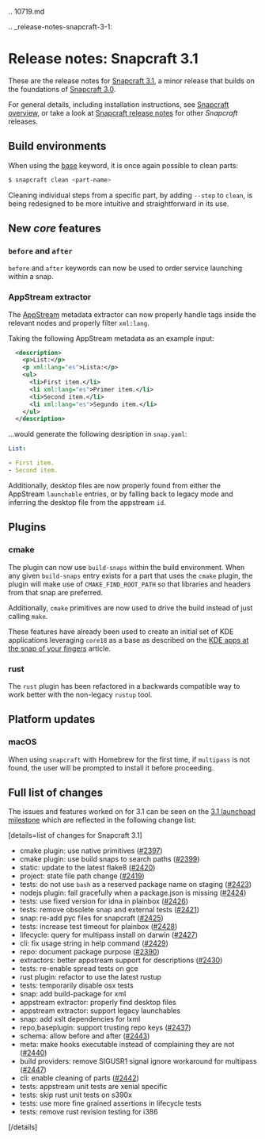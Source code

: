 .. 10719.md

.. _release-notes-snapcraft-3-1:

# Release notes: Snapcraft 3.1

These are the release notes for [Snapcraft 3.1](https://github.com/snapcore/snapcraft/releases/tag/3.1), a minor release that builds on the foundations of [Snapcraft 3.0](/t/release-notes-snapcraft-3-0/10704).

For general details, including installation instructions, see [Snapcraft overview](/t/snapcraft-overview/8940), or take a look at [Snapcraft release notes](/t/snapcraft-release-notes/10721) for other *Snapcraft* releases.

## Build environments

When using the [base](/t/snapcraft-overview/8940#base-snap) keyword, it is once again possible to clean parts:


```bash
$ snapcraft clean <part-name>
```

Cleaning individual steps from a specific part, by adding `--step` to `clean`, is being redesigned to be more intuitive and straightforward in its use.

## New *core* features

### `before` and `after`

`before` and `after` keywords can now be used to order service launching within a snap.

### AppStream extractor

The [AppStream](https://www.freedesktop.org/software/appstream/docs/) metadata extractor can now properly handle tags inside the relevant nodes and properly filter `xml:lang`.

Taking the following AppStream metadata as an example input:


```xml
  <description>
    <p>List:</p>
    <p xml:lang="es">Lista:</p>
    <ul>
      <li>First item.</li>
      <li xml:lang="es">Primer item.</li>
      <li>Second item.</li>
      <li xml:lang="es">Segundo item.</li>
    </ul>
  </description>
```
...would generate the following desription in `snap.yaml`:

```yaml
List:

- First item.
- Second item.

```

Additionally, desktop files are now properly found from either the AppStream `launchable` entries, or by falling back to legacy mode and inferring the desktop file from the appstream `id`.

## Plugins

### cmake

The plugin can now use `build-snaps` within the build environment. When any given `build-snaps` entry exists for a part that uses the `cmake` plugin, the plugin will make use of `CMAKE_FIND_ROOT_PATH` so that libraries and headers from that snap are preferred.

Additionally, `cmake` primitives are now used to drive the build instead of just calling `make`.

These features have already been used to create an initial set of KDE applications leveraging `core18` as a base as described on the [KDE apps at the snap of your fingers](https://snapcraft.io/blog/kde-apps-at-the-snap-of-your-fingers) article.

### rust

The `rust` plugin has been refactored in a backwards compatible way to work better with the non-legacy `rustup` tool.

## Platform updates

### macOS

When using `snapcraft` with Homebrew for the first time, if `multipass` is not found, the user will be prompted to install it before proceeding.

## Full list of changes

The issues and features worked on for 3.1 can be seen on the [3.1 launchpad milestone](https://launchpad.net/snapcraft/+milestone/3.1) which are reflected in the following change list:

[details=list of changes for Snapcraft 3.1]

-   cmake plugin: use native primitives ([#2397](https://github.com/snapcore/snapcraft/pull/2397))
-   cmake plugin: use build snaps to search paths ([#2399](https://github.com/snapcore/snapcraft/pull/2399))
-   static: update to the latest flake8 ([#2420](https://github.com/snapcore/snapcraft/pull/2420))
-   project: state file path change ([#2419](https://github.com/snapcore/snapcraft/pull/2419))
-   tests: do not use `bash` as a reserved package name on staging ([#2423](https://github.com/snapcore/snapcraft/pull/2423))
-   nodejs plugin: fail gracefully when a package.json is missing ([#2424](https://github.com/snapcore/snapcraft/pull/2424))
-   tests: use fixed version for idna in plainbox ([#2426](https://github.com/snapcore/snapcraft/pull/2426))
-   tests: remove obsolete snap and external tests ([#2421](https://github.com/snapcore/snapcraft/pull/2421))
-   snap: re-add pyc files for snapcraft ([#2425](https://github.com/snapcore/snapcraft/pull/2425))
-   tests: increase test timeout for plainbox ([#2428](https://github.com/snapcore/snapcraft/pull/2428))
-   lifecycle: query for multipass install on darwin ([#2427](https://github.com/snapcore/snapcraft/pull/2427))
-   cli: fix usage string in help command ([#2429](https://github.com/snapcore/snapcraft/pull/2429))
-   repo: document package purpose ([#2390](https://github.com/snapcore/snapcraft/pull/2390))
-   extractors: better appstream support for descriptions ([#2430](https://github.com/snapcore/snapcraft/pull/2430))
-   tests: re-enable spread tests on gce
-   rust plugin: refactor to use the latest rustup
-   tests: temporarily disable osx tests
-   snap: add build-package for xml
-   appstream extractor: properly find desktop files
-   appstream extractor: support legacy launchables
-   snap: add xslt dependencies for lxml
-   repo,baseplugin: support trusting repo keys ([#2437](https://github.com/snapcore/snapcraft/pull/2437))
-   schema: allow before and after ([#2443](https://github.com/snapcore/snapcraft/pull/2443))
-   meta: make hooks executable instead of complaining they are not ([#2440](https://github.com/snapcore/snapcraft/pull/2440))
-   build providers: remove SIGUSR1 signal ignore workaround for multipass ([#2447](https://github.com/snapcore/snapcraft/pull/2447))
-   cli: enable cleaning of parts ([#2442](https://github.com/snapcore/snapcraft/pull/2442))
-   tests: appstream unit tests are xenial specific
-   tests: skip rust unit tests on s390x
-   tests: use more fine grained assertions in lifecycle tests
-   tests: remove rust revision testing for i386

[/details]